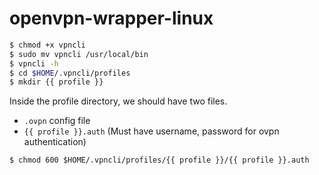 # openvpn-wrapper-linux

```bash
$ chmod +x vpncli
$ sudo mv vpncli /usr/local/bin
$ vpncli -h
$ cd $HOME/.vpncli/profiles
$ mkdir {{ profile }}
```


Inside the profile directory, we should have two files.
  - `.ovpn` config file
  - `{{ profile }}.auth` (Must have username, password for ovpn authentication)

`$ chmod 600 $HOME/.vpncli/profiles/{{ profile }}/{{ profile }}.auth`
 
